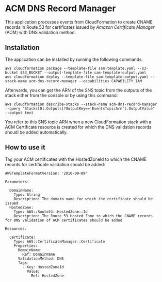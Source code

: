 # ACM DNS Record Manager

This application processes events from CloudFormation to create CNAME records in Route 53 for certificates issued by _Amazon Certificate Manager_ (ACM) with DNS validation method.

## Installation

The application can be installed by running the following commands:

```
aws cloudformation package --template-file sam-template.yaml --s3-bucket $S3_BUCKET --output-template-file sam-template-output.yaml
aws cloudformation deploy --template-file sam-template-output.yaml --stack-name acm-dns-record-manager --capabilities CAPABILITY_IAM
```

Afterwards, you can get the ARN of the SNS topic from the outputs of the stack either from the console or by using this command:

```
aws cloudformation describe-stacks --stack-name acm-dns-record-manager --query "Stacks[0].Outputs[?OutputKey=='EventsTopicArn'].OutputValue" --output text
```

You refer to this SNS topic ARN when a new CloudFormation stack with a ACM Certificate resource is created for which the DNS validation records shoudl be added automatically.

## How to use it

Tag your ACM certificates with the HostedZoneId to which the CNAME records for certificate validation should be added:

```
AWSTemplateFormatVersion: '2010-09-09'

Parameters:

  DomainName:
    Type: String
    Description: The domain name for which the certificate should be issued
  HostedZone:
    Type: AWS::Route53::HostedZone::Id
    Description: The Route 53 Hosted Zone to which the CNAME records for DNS validation of ACM certificates should be added

Resources:

  Certificate:
    Type: AWS::CertificateManager::Certificate
    Properties:
      DomainName:
        Ref: DomainName
      ValidationMethod: DNS
      Tags:
        - Key: HostedZoneId
          Value:
            Ref: HostedZone
```
